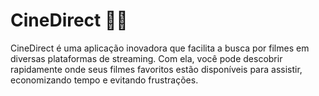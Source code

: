# CineDirect 🎥🌐
CineDirect é uma aplicação inovadora que facilita a busca por filmes em diversas plataformas de streaming. Com ela, você pode descobrir rapidamente onde seus filmes favoritos estão disponíveis para assistir, economizando tempo e evitando frustrações.
